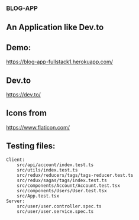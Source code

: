 ### BLOG-APP

## An Application like Dev.to

## Demo:
https://blog-app-fullstack1.herokuapp.com/

## Dev.to

https://dev.to/

## Icons from

https://www.flaticon.com/

## Testing files:
    Client:
        src/api/account/index.test.ts
        src/utils/index.test.ts
        src/redux/reducers/tags/tags-reducer.test.ts
        src/redux/sagas/tags/index.test.ts
        src/components/Account/Account.test.tsx
        src/components/Users/User.test.tsx
        src/App.test.tsx
    Server:
        src/user/user.controller.spec.ts
        src/user/user.service.spec.ts
